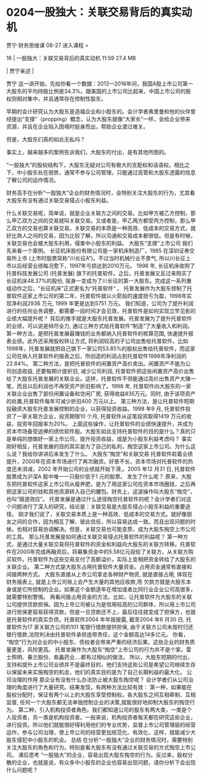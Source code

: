 # 0204一股独大：关联交易背后的真实动机


贾宁·财务思维课
08-27
进入课程 >

16 | 一股独大：关联交易背后的真实动机
11:59 27.4 MB

| 贾宁亲述 |

贾宁
这一讲开始，先给你看一个数据：2012—2016年间，我国A股上市公司第一大股东的平均持股比例是34.3%。跟美国的上市公司比起来，中国上市公司的股权则相对集中，并且通常存在控制性股东。

早期的会计研究认为大股东是造福企业和小股东的。会计学者弗里曼和他的伙伴曾经提出“支撑”（propping）概念，认为大股东就像“大家长”一样，会给企业带来资源，并且在企业陷入困境时挺身而出，帮助企业渡过难关。

但是，大股东们真的如此无私吗？

事实上，越来越多的案例告诉我们，大股东的付出，是有其他所图的。

“一股独大”的股权结构下，大股东无疑对公司有极大的支配权和话语权。相比之下，中小股东处在弱势，通常不参与公司管理，只能通过高管和大股东透露的信息了解公司的运作情况。

财务高手在分析“一股独大”企业的财务情况时，会特别关注大股东的行为，尤其看大股东有没有通过关联交易侵占小股东利益。

什么关联交易呢，简单说，就是企业关联方之间的交易。比如甲方被乙方控制，那么甲乙双方之间的交易就叫关联交易。又或者是，甲乙两方都受丙方控制，那么甲乙双方的交易也算关联交易。关联交易的本质是一种高效、低成本的交易方式，就好比熟人之间的交易，因为比较了解，所以沟通和交易成本都很低。但是有时候，关联交易也会被大股东利用，侵害中小股东的利益。
大股东“支撑”上市公司
我们先来看一个案例。
长征机床股份有限公司是一家机床制造厂，1995 在深圳证券交易所上市 (上市时股票简称“川长征A”)。不过当时机械行业不景气, 所以川长征上市以后经营业绩每况愈下，1997年亏损达到2010万元。
1998 年, 长征机床收购了托普科技发展公司 (托普发展) 旗下的托普软件。之后，托普发展又反过来购买了长征机床48.37%的股份, 摇身一变成为了川长征的第一大股东。完成这一系列重组动作之后，“长征机床”正式更名为“托普软件“ 。
托普发展作为大股东控制了托普软件这家上市公司的第二年，托普软件就以火箭般的速度扭亏为盈，1998年实现净利润2936 万元, 1999 年更是达到5751 万元。
我们知道，公司为了提升利润进行的任何业务调整，都需要一段时间才会见效，托普软件是如何实现立竿见影的业绩大幅提升呢？
背后的推手就是大股东托普发展。托普发展为了提升托普软件的业绩，可以说是倾尽全力, 通过三种方式给托普软件“制造”了大量收入和利润。
第一种方法，是把托普发展最赚钱的业务都纳入托普软件的核算范围, 快速提升报表业绩。此外还采用股权转让方式, 将利润较高的子公司出售给托普软件。比如1998年，托普发展就把自己旗下一家公司53.85%的股权出售给托普软件，而这家公司在纳入托普软件的报表之后，所创造的利润占到托普软件1998年净利润的22.84%。
第二种方法，是把托普软件的闲置资产高价卖出。闲置资产不能为公司创造收益, 还要每期计提折旧, 减少公司利润, 托普软件把这些闲置资产高价出售给了大股东托普发展的关联企业。这样，托普软件不但能通过高价出售资产大赚一笔，而且以后利润也不再受资产折旧影响了。1998 年, 托普软件向大股东的一家关联企业出售了部份闲置设备和空闲厂房, 获得收益835万元。同时, 由于该项资产的处置,托普软件每年可减少折旧400 万元以上。
第三种方法，是让托普软件短期投融资大股东托普发展控制的企业，以获得投资收益。1998 年9 月, 托普软件投资了一家关联方企业，投资期限10 个月, 托普软件从这笔投资取得1419 万元的收益，投资年回报率为20%。
上面这些操作，让托普软件的业绩快速提升，并成为资本市场备受追捧的绩优软件股。大股东如此支持托普软件的目的是什么？真的只是单纯的想做好一家上市公司，提升投资收益，或是为小股东利益考虑吗？
事实刚好相反，托普发展的目的其实是为了自己的私利，掏空这家上市公司。为什么这么说？我给你讲讲后来发生了什么。
大股东“掏空”和关联交易
托普软件趁着业绩提升，2000年在资本市场进行了再次融资。好景不长，资本市场对托普软件的热度还未消减，2002 年开始公司的业绩就开始下滑,。2005 年12 月31 日, 托普软件股票成为沪深A 股中唯一一只股价低于1 元的股票。
发生了什么呢？
原来，大股东把托普软件这家上市公司从瘦养肥，是为了用这家公司在资本市场圈钱，之后再把这家公司的钱和其他资源转入自己的腰包。财务上，这波操作叫大股东“掏空”，也叫“隧道效应”。
托普发展是通过什么途径掏空托普软件的呢？会计学者们对这个问题进行了深入的研究，结论是：关联交易是大股东侵占小股东利益的重要途径。
刚才我们说了，关联交易本质上是一种高效、低成本的交易方式。就好像朋友之间的合作，因为相互了解、彼此信任，所以容易达成一致。而且出现问题的时候，也相对容易协调解决。但是，关联交易也可能变质，成为大股东掏空上市公司的工具。
那么托普发展是如何通过关联交易侵占托普软件的利益呢？
第一种方式，是通过大量关联交易将托普软件的资金和利益向大股东的关联方转移。托普软件在2000年完成再融资后，将募集资金中的5.58亿元投给了关联方，从关联方购买软件。托普软件为这些交易支付了高额溢价，实际上变相把资金转给了大股东的关联企业。
第二种方式是大股东占用托普软件大量资金。占用资金通常有直接和间接两种方式。
大股东直接从上市公司拿走各种财产物资, 就是直接占用, 体现在财务报表上, 就是上市公司账上会产生大量的其他应收款,而 欠款方就是大股东本身或是它所控制的企业。如果这个金额逐年在增加或者比同行业企业公司高很多，就需要特别警惕。
再看间接占用资金的方法，比如，让托普软件为大股东的关联公司提供贷款担保。因为上市公司被认为是信用较高的公司群体，所以用上市公司进行担保更容易获得贷款，但是一旦贷款还不上，最后往往就变成了担保方，也就是托普软件的真实负债。托普软件2004 年年报披露, 截至2004 年6 月30 日, 托普软件为17 家关联方公司的101 笔银行借款提供担保, 由于关联方公司未按时归还银行借款,法院判决由托普软件承担连带责任，这个金额高达14多亿元。
你看， “掏空”行为对企业的中小股东、债权者会带来严重的经济后果。这些企业的财务质量更差，风险更高。
托普发展作为大股东“掏空”上市公司的行为并不是个案，雷士照明、春兰股份、紫鑫药业….都有过相似的做法。
所以，大股东短期的付出，支持和提升上市公司业绩并不是最终目的，他们支持这些公司是希望公司继续生存以保留未来实施掏空的机会，他们的真实目的是为了自己长期利益的最大化。
公司治理的作用
那企业有没有什么办法防止被大股东掏空呢？
会计学者们从公司治理的角度进行了大量研究。结果发现，有两种方法比较有效：
第一种，如果能在股权分配时，保证有两个以上的大股东享受控制权。各大股东之间互相牵制、互相监督, 任何一个大股东都无法单独控制企业的决策,就能很好地抑制大股东的掏空行为。
第二种，引入机构投资者角色。我们都知道公司的股东有两大类，一类是个人投资者，另一类是机构投资者。一般来说，机构投资者每天都在研究这些企业，进行投资。所以他们就能很好得利用他们的专业优势，监督上市公司管理层的经营运作，参与公司治理，使上市公司的经营更加规范化、有效化，这样，就能减少大股东侵犯中小股东的机会。
总结
在分析“一股独大”企业的财务情况时，需要特别关注大股东的角色和行为。特别是看大股东有没有通过关联交易的方式掏空上市公司。
课后思考
“一股独大”的企业，容易出现大股东掏空的行为。反过来，股权分散的企业，也就是说，有众多中小股东的企业也容易出现问题，请你分析下会出现什么问题呢？